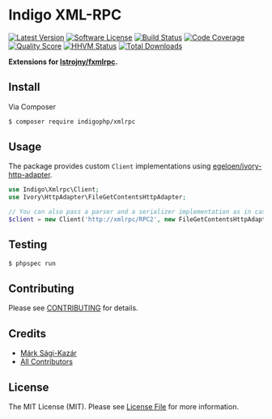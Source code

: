 # Indigo XML-RPC

[![Latest Version](https://img.shields.io/github/release/indigophp/xmlrpc.svg?style=flat-square)](https://github.com/indigophp/xmlrpc/releases)
[![Software License](https://img.shields.io/badge/license-MIT-brightgreen.svg?style=flat-square)](LICENSE)
[![Build Status](https://img.shields.io/travis/indigophp/xmlrpc/develop.svg?style=flat-square)](https://travis-ci.org/indigophp/xmlrpc)
[![Code Coverage](https://img.shields.io/scrutinizer/coverage/g/indigophp/xmlrpc.svg?style=flat-square)](https://scrutinizer-ci.com/g/indigophp/xmlrpc)
[![Quality Score](https://img.shields.io/scrutinizer/g/indigophp/xmlrpc.svg?style=flat-square)](https://scrutinizer-ci.com/g/indigophp/xmlrpc)
[![HHVM Status](https://img.shields.io/hhvm/indigophp/xmlrpc.svg?style=flat-square)](http://hhvm.h4cc.de/package/indigophp/xmlrpc)
[![Total Downloads](https://img.shields.io/packagist/dt/indigophp/xmlrpc.svg?style=flat-square)](https://packagist.org/packages/indigophp/xmlrpc)

**Extensions for [lstrojny/fxmlrpc](https://github.com/lstrojny/fxmlrpc).**


## Install

Via Composer

``` bash
$ composer require indigophp/xmlrpc
```

## Usage

The package provides custom `Client` implementations using [egeloen/ivory-http-adapter](https://github.com/egeloen/ivory-http-adapter).

``` php
use Indigo\Xmlrpc\Client;
use Ivory\HttpAdapter\FileGetContentsHttpAdapter;

// You can also pass a parser and a serializer implementation as in case of the original fXmlRpc implementation
$client = new Client('http://xmlrpc/RPC2', new FileGetContentsHttpAdapter);
```


## Testing

``` bash
$ phpspec run
```


## Contributing

Please see [CONTRIBUTING](CONTRIBUTING.md) for details.


## Credits

- [Márk Sági-Kazár](https://github.com/sagikazarmark)
- [All Contributors](https://github.com/indigophp/xmlrpc/contributors)


## License

The MIT License (MIT). Please see [License File](LICENSE) for more information.
